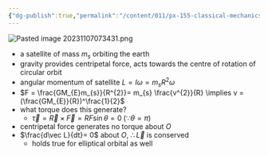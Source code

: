 ```yaml
---
{"dg-publish":true,"permalink":"/content/011/px-155-classical-mechanics-and-special-reltivity/classical-mechanics/px-155-e-circular-motion-rotation-of-bodies/px-155-e9-orbital-angular-momentum/","created":"2024-10-01T18:27:09.723+01:00","updated":"2024-11-26T19:56:52.926+00:00"}
---
```


![Pasted image 20231107073431.png](/img/user/pics/Pasted%20image%2020231107073431.png) 
- a satellite of mass $m_s$ orbiting the earth
- gravity provides centripetal force, acts towards the centre of rotation of circular orbit
- angular momentum of satellite $L=I\omega = m_{s} R^{2}\omega$
- $F = \frac{GM_{E}m_{s}}{R^{2}}= m_{s} \frac{v^{2}}{R} \implies v = (\frac{GM_{E}}{R})^\frac{1}{2}$
- what torque does this generate?
	- $\vec \tau = \vec R \times \vec F = RF\sin\theta = 0 \;(\because\theta=\pi)$
- centripetal force generates no torque about $O$
- $\frac{d\vec L}{dt}= 0$ about $O$, $\therefore \vec L$ is conserved 
	- holds true for elliptical orbital as well
